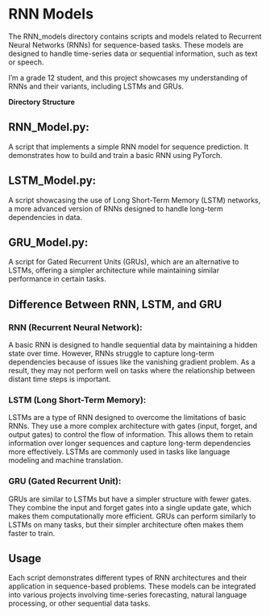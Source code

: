 # RNN Models
The RNN_models directory contains scripts and models related to Recurrent Neural Networks (RNNs) for sequence-based tasks. These models are designed to handle time-series data or sequential information, such as text or speech.

I’m a grade 12 student, and this project showcases my understanding of RNNs and their variants, including LSTMs and GRUs.

**Directory Structure**


## RNN_Model.py:
A script that implements a simple RNN model for sequence prediction. It demonstrates how to build and train a basic RNN using PyTorch.

## LSTM_Model.py:
A script showcasing the use of Long Short-Term Memory (LSTM) networks, a more advanced version of RNNs designed to handle long-term dependencies in data.

## GRU_Model.py:
A script for Gated Recurrent Units (GRUs), which are an alternative to LSTMs, offering a simpler architecture while maintaining similar performance in certain tasks.

## Difference Between RNN, LSTM, and GRU

### RNN (Recurrent Neural Network):

A basic RNN is designed to handle sequential data by maintaining a hidden state over time. However, RNNs struggle to capture long-term dependencies because of issues like the vanishing gradient problem. As a result, they may not perform well on tasks where the relationship between distant time steps is important.

### LSTM (Long Short-Term Memory):

LSTMs are a type of RNN designed to overcome the limitations of basic RNNs. They use a more complex architecture with gates (input, forget, and output gates) to control the flow of information. This allows them to retain information over longer sequences and capture long-term dependencies more effectively. LSTMs are commonly used in tasks like language modeling and machine translation.

### GRU (Gated Recurrent Unit):

GRUs are similar to LSTMs but have a simpler structure with fewer gates. They combine the input and forget gates into a single update gate, which makes them computationally more efficient. GRUs can perform similarly to LSTMs on many tasks, but their simpler architecture often makes them faster to train.

## Usage
Each script demonstrates different types of RNN architectures and their application in sequence-based problems. These models can be integrated into various projects involving time-series forecasting, natural language processing, or other sequential data tasks.
